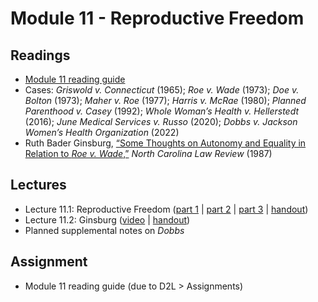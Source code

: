 # Module 11 - Reproductive Freedom

## Readings

- [Module 11 reading guide](https://github.com/dingherself/phil-324/raw/main/reading-guides/11-reading-guide.docx)
- Cases: *Griswold v. Connecticut* (1965); *Roe v. Wade* (1973); *Doe v. Bolton* (1973); *Maher v. Roe* (1977); *Harris v. McRae* (1980); *Planned Parenthood v. Casey* (1992); *Whole Woman’s Health v. Hellerstedt* (2016); *June Medical Services v. Russo* (2020); *Dobbs v. Jackson Women’s Health Organization* (2022)
- Ruth Bader Ginsburg, [“Some Thoughts on Autonomy and Equality in Relation to *Roe v. Wade*,”](https://scholarship.law.unc.edu/cgi/viewcontent.cgi?referer=&httpsredir=1&article=2961&context=nclr) *North Carolina Law Review* (1987)

## Lectures

- Lecture 11.1: Reproductive Freedom ([part 1](https://youtu.be/Ew21ZjJ2ing) \| [part 2](https://youtu.be/VZkcdxJF_T8) \| [part 3](https://youtu.be/sBmGp1hmyBY) \| [handout](https://github.com/dingherself/phil-324/blob/main/handouts/11-reproductive-freedom.md))
- Lecture 11.2: Ginsburg ([video](https://youtu.be/2ykEmmiYXpg) \| [handout](https://github.com/dingherself/phil-324/blob/main/handouts/11-ginsburg.md))
- Planned supplemental notes on *Dobbs*

## Assignment

- Module 11 reading guide (due to D2L > Assignments)